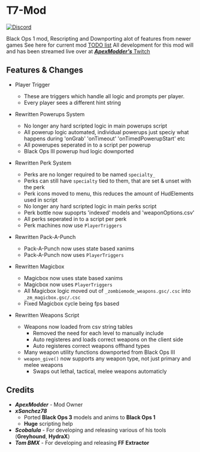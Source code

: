 # T7-Mod
[![Discord](https://img.shields.io/badge/chat-Discord-blue.svg?label=Discord)](https://discord.gg/rTTb3uB)

Black Ops 1 mod, Rescripting and Downporting alot of features from newer games
See here for current mod [TODO list](https://github.com/ApexModder/T7-Mod/projects/1?fullscreen=true)
All development for this mod will and has been streamed live over at [**_ApexModder's_** Twitch](https://www.twitch.tv/apexmdr/)

## Features & Changes
- Player Trigger
	- These are triggers which handle all logic and prompts per player.
	- Every player sees a different hint string

- Rewritten Powerups System
	- No longer any hard scripted logic in main powerups script
	- All powerup logic automated, individual powerups just speciy what happens during 'onGrab' 'onTimeout' 'onTimedPowerupStart' etc
	- All powerupes seperated in to a script per powerup
	- Black Ops III powerup hud logic downported

- Rewritten Perk System
	- Perks are no longer required to be named `specialty_`
	- Perks can still have `specialty` tied to them, that are set & unset with the perk
	- Perk icons moved to menu, this reduces the amount of HudElements used in script
	- No longer any hard scripted logic in main perks script
	- Perk bottle now supoprts 'indexed' models and 'weaponOptions.csv'
	- All perks seperated in to a script per perk
	- Perk machines now use `PlayerTriggers`

- Rewritten Pack-A-Punch
	- Pack-A-Punch now uses state based xanims
	- Pack-A-Punch now uses `PlayerTriggers`

- Rewritten Magicbox
	- Magicbox now uses state based xanims
	- Magicbox now uses `PlayerTriggers`
	- All Magicbox logic moved out of `_zombiemode_weapons.gsc/.csc` into `_zm_magicbox.gsc/.csc`
	- Fixed Magicbox cycle being fps based

- Rewritten Weapons Script
	- Weapons now loaded from csv string tables
		- Removed the need for each level to manually include
		- Auto registeres and loads correct weapons on the client side
		- Auto registeres correct weapons offhand types
	- Many weapon utility functions downported from Black Ops III
	- `weapon_give()` now supports any weapon type, not just primary and melee weapons
		- Swaps out lethal, tactical, melee weapons automaticly

## Credits
- **_ApexModder_** - Mod Owner
- **_xSanchez78_**
	- Ported **Black Ops 3** models and anims to **Black Ops 1**
	- **Huge** scripting help
- **_Scobalula_** - For developing and releasing various of his tools (**Greyhound**, **HydraX**)
- **_Tom BMX_** - For developing and releasing **FF Extractor**
